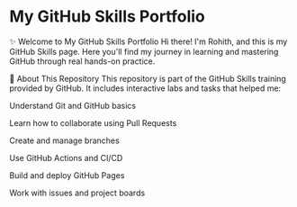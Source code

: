 # My GitHub Skills Portfolio
✨ Welcome to My GitHub Skills Portfolio
Hi there! I'm Rohith, and this is my GitHub Skills page. Here you'll find my journey in learning and mastering GitHub through real hands-on practice.

📘 About This Repository
This repository is part of the GitHub Skills training provided by GitHub. It includes interactive labs and tasks that helped me:

Understand Git and GitHub basics

Learn how to collaborate using Pull Requests

Create and manage branches

Use GitHub Actions and CI/CD

Build and deploy GitHub Pages

Work with issues and project boards
